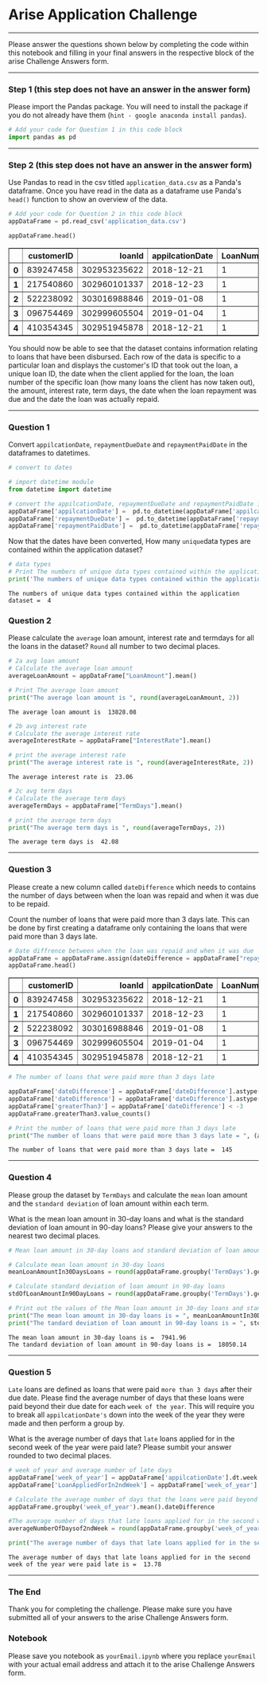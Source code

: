 
# Arise Application Challenge
---

Please answer the questions shown below by completing the code within this notebook and filling in your final answers in the respective block of the arise Challenge Answers form. 

---

### Step 1 (this step does not have an answer in the answer form)

Please import the Pandas package. You will need to install the package if you do not already have them (`hint - google anaconda install pandas`).


```python
# Add your code for Question 1 in this code block
import pandas as pd
```

---

### Step 2 (this step does not have an answer in the answer form)

Use Pandas to read in the csv titled `application_data.csv` as a Panda's dataframe. Once you have read in the data as a dataframe use Panda's `head()` function to show an overview of the data.


```python
# Add your code for Question 2 in this code block
appDataFrame = pd.read_csv('application_data.csv')
```


```python
appDataFrame.head()
```




<div>
<style scoped>
    .dataframe tbody tr th:only-of-type {
        vertical-align: middle;
    }

    .dataframe tbody tr th {
        vertical-align: top;
    }

    .dataframe thead th {
        text-align: right;
    }
</style>
<table border="1" class="dataframe">
  <thead>
    <tr style="text-align: right;">
      <th></th>
      <th>customerID</th>
      <th>loanId</th>
      <th>appilcationDate</th>
      <th>LoanNumber</th>
      <th>LoanAmount</th>
      <th>InterestRate</th>
      <th>TermDays</th>
      <th>repaymentDueDate</th>
      <th>repaymentPaidDate</th>
    </tr>
  </thead>
  <tbody>
    <tr>
      <th>0</th>
      <td>839247458</td>
      <td>302953235622</td>
      <td>2018-12-21</td>
      <td>1</td>
      <td>7500.0</td>
      <td>30.0</td>
      <td>30</td>
      <td>2019-01-20</td>
      <td>2019-01-16</td>
    </tr>
    <tr>
      <th>1</th>
      <td>217540860</td>
      <td>302960101337</td>
      <td>2018-12-23</td>
      <td>1</td>
      <td>7500.0</td>
      <td>30.0</td>
      <td>30</td>
      <td>2019-01-22</td>
      <td>2018-12-29</td>
    </tr>
    <tr>
      <th>2</th>
      <td>522238092</td>
      <td>303016988846</td>
      <td>2019-01-08</td>
      <td>1</td>
      <td>7500.0</td>
      <td>30.0</td>
      <td>30</td>
      <td>2019-02-07</td>
      <td>2019-01-08</td>
    </tr>
    <tr>
      <th>3</th>
      <td>096754469</td>
      <td>302999605504</td>
      <td>2019-01-04</td>
      <td>1</td>
      <td>7500.0</td>
      <td>30.0</td>
      <td>30</td>
      <td>2019-02-03</td>
      <td>2019-01-08</td>
    </tr>
    <tr>
      <th>4</th>
      <td>410354345</td>
      <td>302951945878</td>
      <td>2018-12-21</td>
      <td>1</td>
      <td>7500.0</td>
      <td>30.0</td>
      <td>30</td>
      <td>2019-01-20</td>
      <td>2019-01-17</td>
    </tr>
  </tbody>
</table>
</div>



You should now be able to see that the dataset contains information relating to loans that have been disbursed. Each row of the data is specific to a particular loan and displays the customer's ID that took out the loan, a unique loan ID, the date when the client applied for the loan, the loan number of the specific loan (how many loans the client has now taken out), the amount, interest rate, term days, the date when the loan repayment was due and the date the loan was actually repaid.

---

### Question 1

Convert `appilcationDate`, `repaymentDueDate` and `repaymentPaidDate` in the dataframes to datetimes. 


```python
# convert to dates

# import datetime module
from datetime import datetime 

# convert the appilcationDate, repaymentDueDate and repaymentPaidDate in the dataframes to datetimes
appDataFrame['appilcationDate'] =  pd.to_datetime(appDataFrame['appilcationDate'],format='%Y-%m-%d')
appDataFrame['repaymentDueDate'] =  pd.to_datetime(appDataFrame['repaymentDueDate'],format='%Y-%m-%d')
appDataFrame['repaymentPaidDate'] =  pd.to_datetime(appDataFrame['repaymentPaidDate'],format='%Y-%m-%d')
```

Now that the dates have been converted, How many `unique`data types are contained within the application dataset?


```python
# data types
# Print The numbers of unique data types contained within the application dataset
print('The numbers of unique data types contained within the application dataset = ', appDataFrame.dtypes.nunique() )
```

    The numbers of unique data types contained within the application dataset =  4


### Question 2

Please calculate the `average` loan amount, interest rate and termdays for all the loans in the dataset? `Round` all number to two decimal places.


```python
# 2a avg loan amount
# Calculate the average loan amount
averageLoanAmount = appDataFrame["LoanAmount"].mean()

# Print The average loan amount
print("The average loan amount is ", round(averageLoanAmount, 2))
```

    The average loan amount is  13828.08



```python
# 2b avg interest rate
# Calculate the average interest rate
averageInterestRate = appDataFrame["InterestRate"].mean()

# print the average interest rate
print("The average interest rate is ", round(averageInterestRate, 2))
```

    The average interest rate is  23.06



```python
# 2c avg term days 
# Calculate the average term days
averageTermDays = appDataFrame["TermDays"].mean()

# print the average term days
print("The average term days is ", round(averageTermDays, 2))
```

    The average term days is  42.08


---

### Question 3

Please create a new column called `dateDifference` which needs to contains the number of days between when the loan was repaid and when it was due to be repaid. 

Count the number of loans that were paid more than 3 days late. This can be done by first creating a dataframe only containing the loans that were paid more than 3 days late. 


```python
# Date diffrence between when the loan was repaid and when it was due
appDataFrame = appDataFrame.assign(dateDifference = appDataFrame["repaymentDueDate"] - appDataFrame["repaymentPaidDate"])
appDataFrame.head()

```




<div>
<style scoped>
    .dataframe tbody tr th:only-of-type {
        vertical-align: middle;
    }

    .dataframe tbody tr th {
        vertical-align: top;
    }

    .dataframe thead th {
        text-align: right;
    }
</style>
<table border="1" class="dataframe">
  <thead>
    <tr style="text-align: right;">
      <th></th>
      <th>customerID</th>
      <th>loanId</th>
      <th>appilcationDate</th>
      <th>LoanNumber</th>
      <th>LoanAmount</th>
      <th>InterestRate</th>
      <th>TermDays</th>
      <th>repaymentDueDate</th>
      <th>repaymentPaidDate</th>
      <th>dateDifference</th>
    </tr>
  </thead>
  <tbody>
    <tr>
      <th>0</th>
      <td>839247458</td>
      <td>302953235622</td>
      <td>2018-12-21</td>
      <td>1</td>
      <td>7500.0</td>
      <td>30.0</td>
      <td>30</td>
      <td>2019-01-20</td>
      <td>2019-01-16</td>
      <td>4 days</td>
    </tr>
    <tr>
      <th>1</th>
      <td>217540860</td>
      <td>302960101337</td>
      <td>2018-12-23</td>
      <td>1</td>
      <td>7500.0</td>
      <td>30.0</td>
      <td>30</td>
      <td>2019-01-22</td>
      <td>2018-12-29</td>
      <td>24 days</td>
    </tr>
    <tr>
      <th>2</th>
      <td>522238092</td>
      <td>303016988846</td>
      <td>2019-01-08</td>
      <td>1</td>
      <td>7500.0</td>
      <td>30.0</td>
      <td>30</td>
      <td>2019-02-07</td>
      <td>2019-01-08</td>
      <td>30 days</td>
    </tr>
    <tr>
      <th>3</th>
      <td>096754469</td>
      <td>302999605504</td>
      <td>2019-01-04</td>
      <td>1</td>
      <td>7500.0</td>
      <td>30.0</td>
      <td>30</td>
      <td>2019-02-03</td>
      <td>2019-01-08</td>
      <td>26 days</td>
    </tr>
    <tr>
      <th>4</th>
      <td>410354345</td>
      <td>302951945878</td>
      <td>2018-12-21</td>
      <td>1</td>
      <td>7500.0</td>
      <td>30.0</td>
      <td>30</td>
      <td>2019-01-20</td>
      <td>2019-01-17</td>
      <td>3 days</td>
    </tr>
  </tbody>
</table>
</div>




```python
# The number of loans that were paid more than 3 days late

appDataFrame['dateDifference'] = appDataFrame['dateDifference'].astype('timedelta64[D]')
appDataFrame['dateDifference'] = appDataFrame['dateDifference'].astype('int')
appDataFrame['greaterThan3'] = appDataFrame['dateDifference'] < -3
appDataFrame.greaterThan3.value_counts()

# Print the number of loans that were paid more than 3 days late
print("The number of loans that were paid more than 3 days late = ", (appDataFrame['greaterThan3']==1).sum()) 
```

    The number of loans that were paid more than 3 days late =  145


---

### Question 4

Please group the dataset by `TermDays` and calculate the `mean` loan amount and the `standard deviation` of loan amount within each term.

What is the mean loan amount in 30-day loans and what is the standard deviation of  loan amount in 90-day loans? Please give your answers to the nearest two decimal places. 


```python
# Mean loan amount in 30-day loans and standard deviation of loan amount in 90-day loans

# Calculate mean loan amount in 30-day loans 
meanLoanAmountIn30DaysLoans = round(appDataFrame.groupby('TermDays').get_group(30).mean().LoanAmount, 2)

# Calculate standard deviation of loan amount in 90-day loans
stdOfLoanAmountIn90DayLoans = round(appDataFrame.groupby('TermDays').get_group(90).std().LoanAmount, 2)

# Print out the values of the Mean loan amount in 30-day loans and standard deviation of loan amount in 90-day loans
print("The mean loan amount in 30-day loans is = ", meanLoanAmountIn30DaysLoans )
print("The tandard deviation of loan amount in 90-day loans is = ", stdOfLoanAmountIn90DayLoans )


```

    The mean loan amount in 30-day loans is =  7941.96
    The tandard deviation of loan amount in 90-day loans is =  18050.14


--- 

### Question 5

`Late` loans are defined as loans that were paid `more than 3 days` after their due date. Please find the average number of days that these loans were paid beyond their due date for each `week of the year`. This will require you to break all `appilcationDate's` down into the week of the year they were made and then perform a group by. 

What is the average number of days that `late` loans applied for in the second week of the year were paid late? Please sumbit your answer rounded to two decimal places. 


```python
# week of year and average number of late days
appDataFrame['week_of_year'] = appDataFrame['appilcationDate'].dt.week
appDataFrame['LoanAppliedForIn2ndWeek'] = appDataFrame['week_of_year']  == 2

# Calculate the average number of days that the loans were paid beyond their due date for each week of the year
appDataFrame.groupby('week_of_year').mean().dateDifference

#The average number of days that late loans applied for in the second week of the year were paid late
averageNumberOfDaysof2ndWeek = round(appDataFrame.groupby('week_of_year').get_group(2).mean().dateDifference, 2)

print("The average number of days that late loans applied for in the second week of the year were paid late is = ", averageNumberOfDaysof2ndWeek)


```

    The average number of days that late loans applied for in the second week of the year were paid late is =  13.78


---

### The End

Thank you for completing the challenge. Please make sure you have submitted all of your answers to the arise Challenge Answers form. 

### Notebook
Please save you notebook as `yourEmail.ipynb` where you replace `yourEmail` with your actual email address and attach it to the arise Challenge Answers form. 
